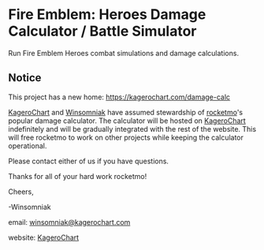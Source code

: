 # Fire Emblem: Heroes Damage Calculator / Battle Simulator
Run Fire Emblem Heroes combat simulations and damage calculations.

## Notice
This project has a new home: https://kagerochart.com/damage-calc

[KageroChart](https://kagerochart.com) and [Winsomniak](https://www.reddit.com/user/winsomniak/) have assumed stewardship
of [rocketmo](https://github.com/rocketmo/)'s
popular damage calculator. The calculator will be hosted on [KageroChart](https://kagerochart.com) indefinitely and
will be gradually integrated with the rest of the website. This will free rocketmo to work
on other projects while keeping the calculator operational.

Please contact either of us if you have questions.

Thanks for all of your hard work rocketmo!

Cheers,


-Winsomniak

email: [winsomniak@kagerochart.com](mailto:winsomniak@kagerochart.com)

website: [KageroChart](https://kagerochart.com)
